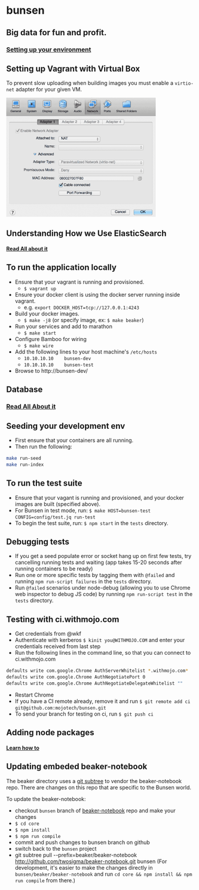 bunsen
======

## Big data for fun and profit.

### [Setting up your environment](docs/setting-up-your-environment.md)

## Setting up Vagrant with Virtual Box
To prevent slow uploading when building images you must enable a `virtio-net` adapter for your given VM.

<img src="docs/virtual-box-network.png" width="400px">

## Understanding How we Use ElasticSearch

#### [Read All about it](docs/elasticsearch_for_us.md)

## To run the application locally
  * Ensure that your vagrant is running and provisioned.
    * `$ vagrant up`
  * Ensure your docker client is using the docker server running inside vagrant.
    * e.g. `export DOCKER_HOST=tcp://127.0.0.1:4243`
  * Build your docker images.
    * `$ make -j8` (or specify image, ex: `$ make beaker`)
  * Run your services and add to marathon
    * `$ make start`
  * Configure Bamboo for wiring
    * `$ make wire`
  * Add the following lines to your host machine's `/etc/hosts`
    * `10.10.10.10    bunsen-dev`
    * `10.10.10.10    bunsen-test`
  * Browse to http://bunsen-dev/

## Database
### [Read All About it](/docs/postgres)

## Seeding your development env

* First ensure that your containers are all running.
* Then run the following:

```bash
make run-seed
make run-index
```

## To run the test suite
  * Ensure that your vagant is running and provisioned, and your docker images are built (specified above).
  * For Bunsen in test mode, run: `$ make HOST=bunsen-test CONFIG=config/test.jq run-test`
  * To begin the test suite, run: `$ npm start` in the `tests` directory.

## Debugging tests
  * If you get a seed populate error or socket hang up on first few tests, try cancelling running tests and waiting (app takes 15-20 seconds after running containers to be ready)
  * Run one or more specific tests by tagging them with `@failed` and running `npm run-script failures` in the `tests` directory.
  * Run `@failed` scenarios under node-debug (allowing you to use Chrome web inspector to debug JS code) by running `npm run-script test` in the `tests` directory.

## Testing with ci.withmojo.com
  * Get credentials from @wkf
  * Authenticate with kerberos `$ kinit you@WITHMOJO.COM` and enter your credentials received from last step
  * Run the following lines in the command line, so that you can connect to ci.withmojo.com

  ```bash
  defaults write com.google.Chrome AuthServerWhitelist *.withmojo.com*
  defaults write com.google.Chrome AuthNegotiatePort 0
  defaults write com.google.Chrome AuthNegotiateDelegateWhitelist ""
  ```

  * Restart Chrome
  * If you have a CI remote already, remove it and run `$ git remote add ci git@github.com:mojotech/bunsen.git`
  * To send your branch for testing on ci, run `$ git push ci`

## Adding node packages

#### [Learn how to](docs/adding_node_packages.md)

## Updating embeded beaker-notebook

The beaker directory uses a [git subtree](https://github.com/git/git/blob/master/contrib/subtree/git-subtree.txt) to vendor the beaker-notebook repo. There are changes on this repo that are specific to the Bunsen world.

To update the beaker-notebook:
  * checkout `bunsen` branch of [beaker-notebook](http://github.com/twosigma/beaker-notebook.git) repo and make your changes
  * `$ cd core`
  * `$ npm install`
  * `$ npm run compile`
  * commit and push changes to bunsen branch on github
  * switch back to the `bunsen` project
  * git subtree pull --prefix=beaker/beaker-notebook http://github.com/twosigma/beaker-notebook.git bunsen
(For development, it's easier to make the changes directly in `bunsen/beaker/beaker-notebook` and run `cd core && npm install && npm run compile` from there.)
